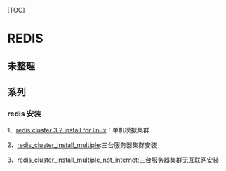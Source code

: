 [TOC]





# REDIS



## 未整理









## 系列







### redis 安装



1、[redis cluster 3.2 install for linux](../20180917/redis_cluster_install.md)：单机模拟集群

2、[redis_cluster_install_multiple](../20180928/redis_cluster_install_multiple.md):三台服务器集群安装

3、[redis_cluster_install_multiple_not_internet](../20181001/redis_cluster_install_multiple_not_internet.md):三台服务器集群无互联网安装

